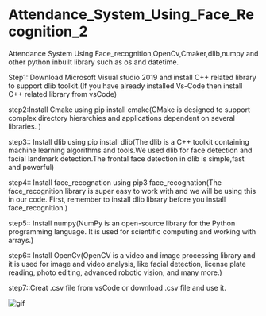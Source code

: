 # Attendance_System_Using_Face_Recognition_2
Attendance System Using Face_recognition,OpenCv,Cmaker,dlib,numpy and other python inbuilt library such as os and datetime.


Step1::Download Microsoft Visual studio 2019 and install C++ related library to support dlib toolkit.(If you have already installed Vs-Code then install C++ related library from vsCode)

step2:Install Cmake using pip install cmake(CMake is designed to support complex directory hierarchies and applications dependent on several libraries. )

step3:: Install dlib using pip install dlib(The dlib is a C++ toolkit containing machine learning algorithms and tools.We used dlib for face detection and facial landmark detection.The frontal face detection in dlib is simple,fast and powerful)

step4:: Install face_recognation using pip3 face_recognation(The face_recognition library is super easy to work with and we will be using this in our code. First, remember to install dlib library before you install face_recognition.)

step5:: Install numpy(NumPy is an open-source library for the Python programming language. It is used for scientific computing and working with arrays.)

step6:: Install OpenCv(OpenCV is a video and image processing library and it is used for image and video analysis, like facial detection, license plate reading, photo editing, advanced robotic vision, and many more.)

step7::Creat .csv file from vsCode or download .csv file and use it.


![gif](https://github.com/TapendraBaduwal/Attendance_System_Using_Face_Recognatio_2/blob/master/Demo_video.gif)

